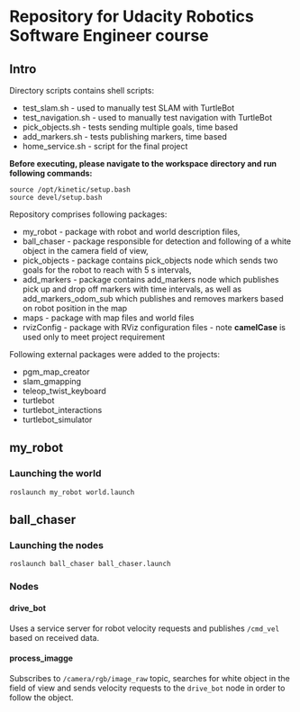 # Repository for Udacity Robotics Software Engineer course

## Intro
Directory scripts contains shell scripts:
- test_slam.sh - used to manually test SLAM with TurtleBot
- test_navigation.sh - used to manually test navigation with TurtleBot
- pick_objects.sh - tests sending multiple goals, time based
- add_markers.sh - tests publishing markers, time based
- home_service.sh - script for the final project

**Before executing, please navigate to the workspace directory and run following commands:**
```
source /opt/kinetic/setup.bash
source devel/setup.bash
```

Repository comprises following packages:

- my_robot - package with robot and world description files,
- ball_chaser - package responsible for detection and following of a white object in the camera field of view,
- pick_objects - package contains pick_objects node which sends two goals for the robot to reach with 5 s intervals,
- add_markers - package contains add_markers node which publishes pick up and drop off markers with time intervals, as well as add_markers_odom_sub which publishes and removes markers based on robot position in the map
- maps - package with map files and world files
- rvizConfig - package with RViz configuration files - note **camelCase** is used only to meet project requirement

Following external packages were added to the projects:
- pgm_map_creator
- slam_gmapping
- teleop_twist_keyboard
- turtlebot
- turtlebot_interactions
- turtlebot_simulator

## my_robot

### Launching the world

`roslaunch my_robot world.launch`

## ball_chaser

### Launching the nodes

`roslaunch ball_chaser ball_chaser.launch`

### Nodes

#### drive_bot

Uses a service server for robot velocity requests and publishes `/cmd_vel` based on received data.

#### process_imagge

Subscribes to `/camera/rgb/image_raw` topic, searches for white object in the field of view and sends velocity requests to the `drive_bot` node in order to follow the object.